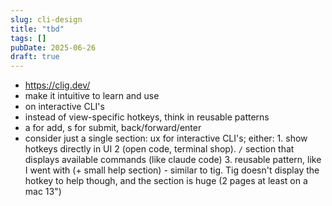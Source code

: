 ```yaml
---
slug: cli-design
title: "tbd"
tags: []
pubDate: 2025-06-26
draft: true
---
```


- https://clig.dev/
- make it intuitive to learn and use
- on interactive CLI's
- instead of view-specific hotkeys, think in reusable patterns
- a for add, s for submit, back/forward/enter
- consider just a single section: ux for interactive CLI's; either: 1. show hotkeys directly in UI 2 (open code, terminal shop). `/` section that displays available commands (like claude code) 3. reusable pattern, like I went with (+ small help section) - similar to tig. Tig doesn't display the hotkey to help though, and the section is huge (2 pages at least on a mac 13")
